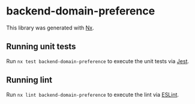 # backend-domain-preference

This library was generated with [Nx](https://nx.dev).

## Running unit tests

Run `nx test backend-domain-preference` to execute the unit tests via [Jest](https://jestjs.io).

## Running lint

Run `nx lint backend-domain-preference` to execute the lint via [ESLint](https://eslint.org/).
